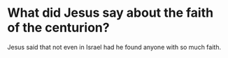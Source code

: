 # What did Jesus say about the faith of the centurion?

Jesus said that not even in Israel had he found anyone with so much faith.
